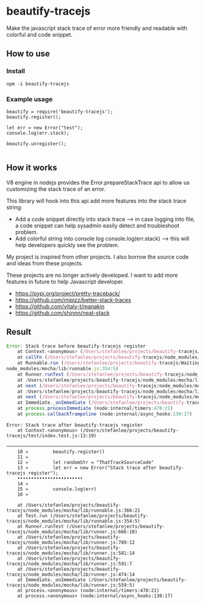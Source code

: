 # beautify-tracejs
Make the javascript stack trace of error more friendly and readable with colorful and code snippet.

## How to use
### Install
```npm -i beautify-tracejs```

### Example usage
``` 
beautify = require('beautify-tracejs');
beautify.register();

let err = new Error("test");
console.log(err.stack);

beautify.unregister();


```

## How it works
V8 engine in nodejs provides the Error.prepareStackTrace api to allow us customizing the stack trace of an error.

This library will hook into this api add more features into the stack trace string:
- Add a code snippet directly into stack trace --> in case logging into file, a code snippet can help sysadmin easily detect and troubleshoot problem.
- Add colorful string into console log console.log(err.stack) --> this will help developers quickly see the problem.


My project is inspired from other projects. I also borrow the source code and ideas from these projects. 

These projects are no longer actively developed. I want to add more features in future to help Javascript developer.

- https://pypi.org/project/pretty-traceback/
- https://github.com/mjpizz/better-stack-traces
- https://github.com/vitaly-t/manakin
- https://github.com/shinnn/neat-stack

## Result
```javascript
Error: Stack trace before beautify-tracejs register
    at Context.<anonymous> (/Users/stefanlee/projects/beautify-tracejs/test/index.test.js:8:21)
    at callFn (/Users/stefanlee/projects/beautify-tracejs/node_modules/mocha/lib/runnable.js:366:21)
    at Runnable.run (/Users/stefanlee/projects/beautify-tracejs/Waiting for the debugger to disconnect...
node_modules/mocha/lib/runnable.js:354:5)
    at Runner.runTest (/Users/stefanlee/projects/beautify-tracejs/node_modules/mocha/lib/runner.js:666:10)
    at /Users/stefanlee/projects/beautify-tracejs/node_modules/mocha/lib/runner.js:789:12
    at next (/Users/stefanlee/projects/beautify-tracejs/node_modules/mocha/lib/runner.js:581:14)
    at /Users/stefanlee/projects/beautify-tracejs/node_modules/mocha/lib/runner.js:591:7
    at next (/Users/stefanlee/projects/beautify-tracejs/node_modules/mocha/lib/runner.js:474:14)
    at Immediate._onImmediate (/Users/stefanlee/projects/beautify-tracejs/node_modules/mocha/lib/runner.js:559:5)
    at process.processImmediate (node:internal/timers:478:21)
    at process.callbackTrampoline (node:internal/async_hooks:130:17)
```

```angular2html
Error: Stack trace after beautify-tracejs register
    at Context.<anonymous> (/Users/stefanlee/projects/beautify-tracejs/test/index.test.js:13:19)
    ────────────────────────────────────────────────────────────────────────────────────────────────────────────
    10 »         beautify.register()
    11 » 
    12 »         let randomStr = "ThatTrackSourceCode"
    13 »         let err = new Error("Stack trace after beautify-tracejs register");
    ••••••••••••••••••••••••
    14 » 
    15 »         console.log(err)
    16 » 

    at /Users/stefanlee/projects/beautify-tracejs/node_modules/mocha/lib/runnable.js:366:21
    at Test.run (/Users/stefanlee/projects/beautify-tracejs/node_modules/mocha/lib/runnable.js:354:5)
    at Runner.runTest (/Users/stefanlee/projects/beautify-tracejs/node_modules/mocha/lib/runner.js:666:10)
    at /Users/stefanlee/projects/beautify-tracejs/node_modules/mocha/lib/runner.js:789:12
    at /Users/stefanlee/projects/beautify-tracejs/node_modules/mocha/lib/runner.js:581:14
    at /Users/stefanlee/projects/beautify-tracejs/node_modules/mocha/lib/runner.js:591:7
    at /Users/stefanlee/projects/beautify-tracejs/node_modules/mocha/lib/runner.js:474:14
    at Immediate._onImmediate (/Users/stefanlee/projects/beautify-tracejs/node_modules/mocha/lib/runner.js:559:5)
    at process.<anonymous> (node:internal/timers:478:21)
    at process.<anonymous> (node:internal/async_hooks:130:17)
```
